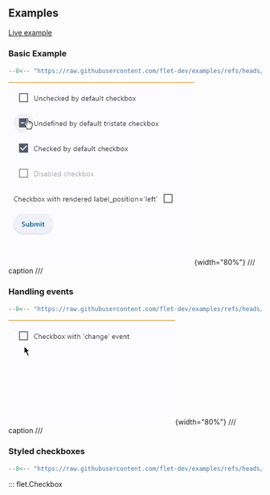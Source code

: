 ## Examples

[Live example](https://flet-controls-gallery.fly.dev/input/checkbox)

### Basic Example

```python
--8<-- "https://raw.githubusercontent.com/flet-dev/examples/refs/heads/v1-docs/python/controls/checkbox/basic.py"
```

![basic](https://raw.githubusercontent.com/flet-dev/examples/v1-docs/python/controls/checkbox/media/basic.gif){width="80%"}
/// caption
///


### Handling events

```python
--8<-- "https://raw.githubusercontent.com/flet-dev/examples/refs/heads/v1-docs/python/controls/checkbox/handling-events.py"
```

![handling-events](https://raw.githubusercontent.com/flet-dev/examples/v1-docs/python/controls/checkbox/media/handling-events.gif){width="80%"}
/// caption
///

### Styled checkboxes

```python
--8<-- "https://raw.githubusercontent.com/flet-dev/examples/refs/heads/v1-docs/python/controls/checkbox/styled.py"
```

::: flet.Checkbox
